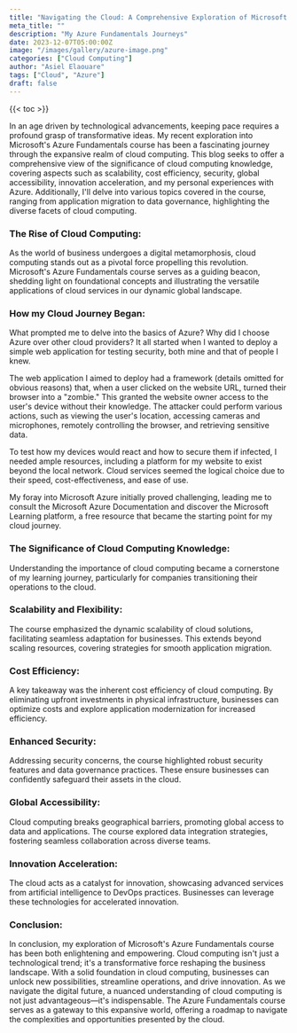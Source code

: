```yaml
---
title: "Navigating the Cloud: A Comprehensive Exploration of Microsoft's Azure Fundamentals Course"
meta_title: ""
description: "My Azure Fundamentals Journeys"
date: 2023-12-07T05:00:00Z
image: "/images/gallery/azure-image.png"
categories: ["Cloud Computing"]
author: "Asiel Elaouare"
tags: ["Cloud", "Azure"]
draft: false
---
```



{{< toc >}}


In an age driven by technological advancements, keeping pace requires a profound grasp of transformative ideas. My recent exploration into Microsoft's Azure Fundamentals course has been a fascinating journey through the expansive realm of cloud computing. This blog seeks to offer a comprehensive view of the significance of cloud computing knowledge, covering aspects such as scalability, cost efficiency, security, global accessibility, innovation acceleration, and my personal experiences with Azure. Additionally, I'll delve into various topics covered in the course, ranging from application migration to data governance, highlighting the diverse facets of cloud computing.

### The Rise of Cloud Computing:
As the world of business undergoes a digital metamorphosis, cloud computing stands out as a pivotal force propelling this revolution. Microsoft's Azure Fundamentals course serves as a guiding beacon, shedding light on foundational concepts and illustrating the versatile applications of cloud services in our dynamic global landscape.

### How my Cloud Journey Began:
What prompted me to delve into the basics of Azure? Why did I choose Azure over other cloud providers? It all started when I wanted to deploy a simple web application for testing security, both mine and that of people I knew.

The web application I aimed to deploy had a framework (details omitted for obvious reasons) that, when a user clicked on the website URL, turned their browser into a "zombie." This granted the website owner access to the user's device without their knowledge. The attacker could perform various actions, such as viewing the user's location, accessing cameras and microphones, remotely controlling the browser, and retrieving sensitive data.

To test how my devices would react and how to secure them if infected, I needed ample resources, including a platform for my website to exist beyond the local network. Cloud services seemed the logical choice due to their speed, cost-effectiveness, and ease of use.

My foray into Microsoft Azure initially proved challenging, leading me to consult the Microsoft Azure Documentation and discover the Microsoft Learning platform, a free resource that became the starting point for my cloud journey.

### The Significance of Cloud Computing Knowledge:
Understanding the importance of cloud computing became a cornerstone of my learning journey, particularly for companies transitioning their operations to the cloud.

### Scalability and Flexibility:
The course emphasized the dynamic scalability of cloud solutions, facilitating seamless adaptation for businesses. This extends beyond scaling resources, covering strategies for smooth application migration.

### Cost Efficiency:
A key takeaway was the inherent cost efficiency of cloud computing. By eliminating upfront investments in physical infrastructure, businesses can optimize costs and explore application modernization for increased efficiency.

### Enhanced Security:
Addressing security concerns, the course highlighted robust security features and data governance practices. These ensure businesses can confidently safeguard their assets in the cloud.

### Global Accessibility:
Cloud computing breaks geographical barriers, promoting global access to data and applications. The course explored data integration strategies, fostering seamless collaboration across diverse teams.

### Innovation Acceleration:
The cloud acts as a catalyst for innovation, showcasing advanced services from artificial intelligence to DevOps practices. Businesses can leverage these technologies for accelerated innovation.

### Conclusion:
In conclusion, my exploration of Microsoft's Azure Fundamentals course has been both enlightening and empowering. Cloud computing isn't just a technological trend; it's a transformative force reshaping the business landscape. With a solid foundation in cloud computing, businesses can unlock new possibilities, streamline operations, and drive innovation. As we navigate the digital future, a nuanced understanding of cloud computing is not just advantageous—it's indispensable. The Azure Fundamentals course serves as a gateway to this expansive world, offering a roadmap to navigate the complexities and opportunities presented by the cloud.






